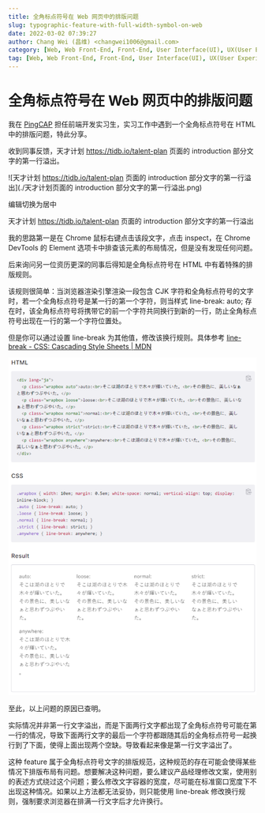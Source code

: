 ```yaml
---
title: 全角标点符号在 Web 网页中的排版问题
slug: typographic-feature-with-full-width-symbol-on-web
date: 2022-03-02 07:39:27
author: Chang Wei (昌维) <changwei1006@gmail.com>
category: [Web, Web Front-End, Front-End, User Interface(UI), UX(User Experience), Typography]
tag: [Web, Web Front-End, Front-End, User Interface(UI), UX(User Experience), Typography]
---
```


# 全角标点符号在 Web 网页中的排版问题

我在 [PingCAP](https://pingcap.com) 担任前端开发实习生，实习工作中遇到一个全角标点符号在 HTML 中的排版问题，特此分享。

收到同事反馈，天才计划 https://tidb.io/talent-plan 页面的 introduction 部分文字的第一行溢出。

![天才计划 https://tidb.io/talent-plan 页面的 introduction 部分文字的第一行溢出](./天才计划页面的 introduction 部分文字的第一行溢出.png)



编辑切换为居中

天才计划 https://tidb.io/talent-plan 页面的 introduction 部分文字的第一行溢出

我的思路第一是在 Chrome 鼠标右键点击该段文字，点击 inspect，在 Chrome DevTools 的 Element 选项卡中排查该元素的布局情况，但是没有发现任何问题。

后来询问另一位资历更深的同事后得知是全角标点符号在 HTML 中有着特殊的排版规则。

该规则很简单：当浏览器渲染引擎渲染一段包含 CJK 字符和全角标点符号的文字时，若一个全角标点符号是某一行的第一个字符，则当样式 line-break: auto; 存在时，该全角标点符号将携带它的前一个字符共同换行到新的一行，防止全角标点符号出现在一行的第一个字符位置处。

但是你可以通过设置 line-break 为其他值，修改该换行规则。具体参考 [line-break - CSS: Cascading Style Sheets | MDN](https://developer.mozilla.org/en-US/docs/Web/CSS/line-break) 

![line-break-CSS-rules](./line-break-CSS-rules.png)



至此，以上问题的原因已查明。

实际情况并非第一行文字溢出，而是下面两行文字都出现了全角标点符号可能在第一行的情况，导致下面两行文字的最后一个字符都跟随其后的全角标点符号一起换行到了下面，使得上面出现两个空缺。导致看起来像是第一行文字溢出了。

这种 feature 属于全角标点符号文字的排版规范，这种规范的存在可能会使得某些情况下排版布局有问题。想要解决这种问题，要么建议产品经理修改文案，使用别的表述方式绕过这个问题；要么修改文字容器的宽度，尽可能在标准窗口宽度下不出现这种情况。如果以上方法都无法妥协，则只能使用 line-break 修改换行规则，强制要求浏览器在排满一行文字后才允许换行。
